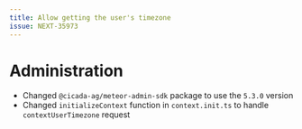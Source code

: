 ```yaml
---
title: Allow getting the user's timezone
issue: NEXT-35973
---
```

# Administration
* Changed `@cicada-ag/meteor-admin-sdk` package to use the `5.3.0` version
* Changed `initializeContext` function in `context.init.ts` to handle `contextUserTimezone` request
